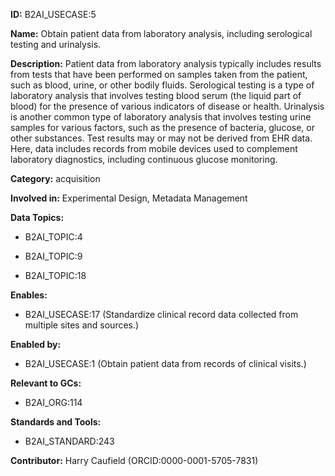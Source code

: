 **ID:** B2AI_USECASE:5

**Name:** Obtain patient data from laboratory analysis, including serological testing and urinalysis.

**Description:** Patient data from laboratory analysis typically includes results from tests that have been performed on samples taken from the patient, such as blood, urine, or other bodily fluids. Serological testing is a type of laboratory analysis that involves testing blood serum (the liquid part of blood) for the presence of various indicators of disease or health. Urinalysis is another common type of laboratory analysis that involves testing urine samples for various factors, such as the presence of bacteria, glucose, or other substances. Test results may or may not be derived from EHR data. Here, data includes records from mobile devices used to complement laboratory diagnostics, including continuous glucose monitoring.

**Category:** acquisition

**Involved in:** Experimental Design, Metadata Management

**Data Topics:**

- B2AI_TOPIC:4

- B2AI_TOPIC:9

- B2AI_TOPIC:18

**Enables:**

- B2AI_USECASE:17 (Standardize clinical record data collected from multiple sites and sources.)

**Enabled by:**

- B2AI_USECASE:1 (Obtain patient data from records of clinical visits.)

**Relevant to GCs:**

- B2AI_ORG:114

**Standards and Tools:**

- B2AI_STANDARD:243

**Contributor:** Harry Caufield
 (ORCID:0000-0001-5705-7831)

